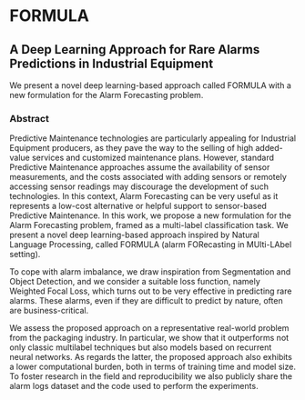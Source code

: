 # FORMULA
## A Deep Learning Approach for Rare Alarms Predictions in Industrial Equipment
We present a novel deep learning-based approach called FORMULA with a new formulation for the Alarm Forecasting problem.


### Abstract
Predictive Maintenance technologies are particularly appealing for Industrial
Equipment producers, as they pave the way to the selling of high added-value services
and customized maintenance plans. However, standard Predictive Maintenance
approaches assume the availability of sensor measurements, and the costs associated
with adding sensors or remotely accessing sensor readings may discourage the
development of such technologies. In this context, Alarm Forecasting can be very
useful as it represents a low-cost alternative or helpful support to sensor-based
Predictive Maintenance. In this work, we propose a new formulation for the Alarm
Forecasting problem, framed as a multi-label classification task. We present a novel
deep learning-based approach inspired by Natural Language Processing, called
FORMULA (alarm FORecasting in MUlti-LAbel setting).

To cope with alarm imbalance, we draw inspiration from Segmentation and Object
Detection, and we consider a suitable loss function, namely Weighted Focal Loss,
which turns out to be very effective in predicting rare alarms. These alarms, even if
they are difficult to predict by nature, often are business-critical.

We assess the proposed approach on a representative real-world problem from the
packaging industry. In particular, we show that it outperforms not only classic multilabel
techniques but also models based on recurrent neural networks. As regards the latter,
the proposed approach also exhibits a lower computational burden, both in terms of
training time and model size. To foster research in the field and reproducibility we also
publicly share the alarm logs dataset and the code used to perform the experiments.